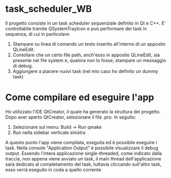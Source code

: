 # task_scheduler_WB

Il progetto consiste in un task scheduler sequenziale definito in Qt e C++. 
E' controllabile tramite QSystemTrayIcon e può performare dei task in sequenza, di cui in particolare:
1) Stampare su linea di comando un testo inserito all'interno di un apposito QLineEdit.
2) Contollare che un certo file path, anch'esso in apposito QLineEdit, sia presente nel file system e, qualora non lo fosse, stampare un messaggio di debug.
3) Aggiungere a piacere nuovi task (nel mio caso ho definito un dummy task)

# Come compilare ed eseguire l'app

Ho utilizzato l'IDE QtCreator, il quale ha generato la struttura del progetto. Dopo aver aperto QtCreator, selezionare il file .pro. In seguito:
1) Selezionare sul menu: Build -> Run qmake
2) Run nella sidebar verticale sinistra

A questo punto l'app viene compilata, eseguita ed è possibile eseguire i task. Nella console "Application Output" è possibile visualizzare il debug output. Essendo l'intera applicazione single-threaded, come indicato dalla traccia, non appena viene avviato un task, il main thread dell'applicazione sarà dedicato al completamento del task, tuttavia cliccando sull'altro task, esso verrà eseguito in coda a quello corrente.

